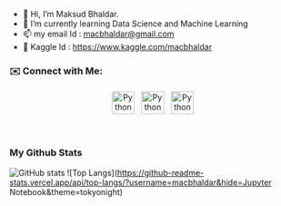 - 👋 Hi, I’m Maksud Bhaldar.
- 🌱 I’m currently learning Data Science and Machine Learning
- 📫 my email Id : macbhaldar@gmail.com
- 🦩  Kaggle Id : https://www.kaggle.com/macbhaldar

### ✉️ Connect with Me:

<p align="center">
 <a href="https://www.twitter.com/macbhaldar" target="_blank" rel="noopener noreferrer"> <img src="https://cdn-icons-png.flaticon.com/32/1409/1409937.png" alt="Python" height="40" style="vertical-align:top; margin:4px"></a>
 <a href="https://linkedin.com/in/macbhaldar" target="_blank" rel="noopener noreferrer"> <img src="https://cdn-icons-png.flaticon.com/32/1409/1409945.png" alt="Python" height="40" style="vertical-align:top; margin:4px"></a>
 <a href="mailto:macbhaldar@gmail.com"> <img src="https://cdn-icons-png.flaticon.com/32/2991/2991144.png" alt="Python" height="40" style="vertical-align:top; margin:4px"></a>
</p>

<br />

### My Github Stats

![GitHub stats](https://github-readme-stats.vercel.app/api?username=macbhaldar&show_icons=true&theme=tokyonight)
![Top Langs](https://github-readme-stats.vercel.app/api/top-langs/?username=macbhaldar&hide=Jupyter Notebook&theme=tokyonight)
